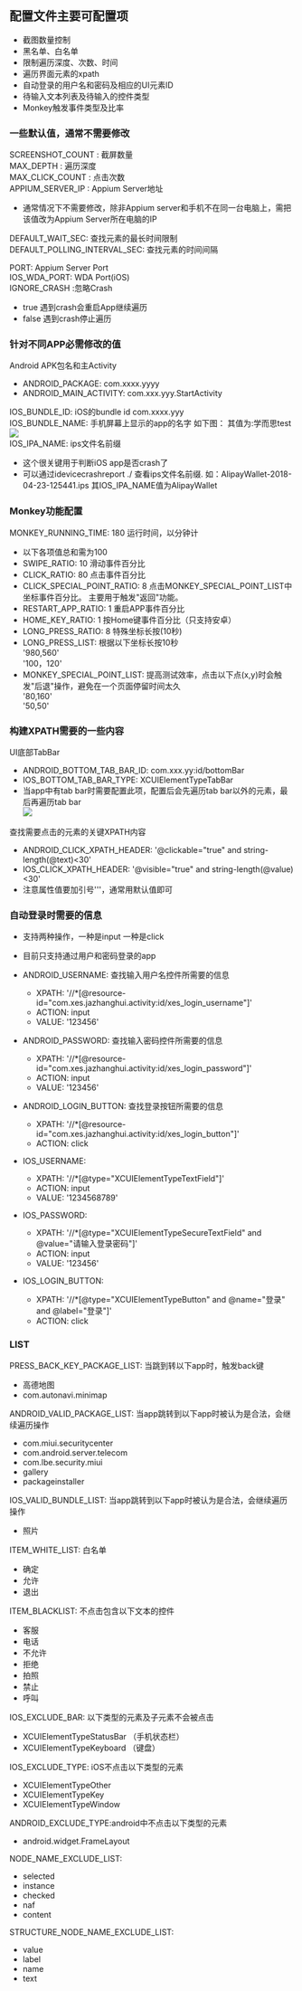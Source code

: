 ## 配置文件主要可配置项
* 截图数量控制
* 黑名单、白名单
* 限制遍历深度、次数、时间
* 遍历界面元素的xpath
* 自动登录的用户名和密码及相应的UI元素ID 
* 待输入文本列表及待输入的控件类型
* Monkey触发事件类型及比率

### 一些默认值，通常不需要修改
SCREENSHOT_COUNT : 截屏数量  
MAX_DEPTH : 遍历深度  
MAX_CLICK_COUNT : 点击次数   
APPIUM_SERVER_IP : Appium Server地址
* 通常情况下不需要修改，除非Appium server和手机不在同一台电脑上，需把该值改为Appium Server所在电脑的IP    

DEFAULT_WAIT_SEC: 查找元素的最长时间限制    
DEFAULT_POLLING_INTERVAL_SEC: 查找元素的时间间隔  

PORT: Appium Server Port   
IOS_WDA_PORT: WDA Port(iOS)  
IGNORE_CRASH :忽略Crash  
* true 遇到crash会重启App继续遍历
* false 遇到crash停止遍历

### 针对不同APP必需修改的值
Android APK包名和主Activity  
* ANDROID_PACKAGE: com.xxxx.yyyy
* ANDROID_MAIN_ACTIVITY: com.xxx.yyy.StartActivity

IOS_BUNDLE_ID: iOS的bundle id com.xxxx.yyy   
IOS_BUNDLE_NAME: 手机屏幕上显示的app的名字  如下图： 其值为:学而思test  
![](https://github.com/lgxqf/UICrawler/blob/master/doc/IOS_BUNDLE_NAME.png)   
IOS_IPA_NAME: ips文件名前缀 
* 这个很关键用于判断iOS app是否crash了
* 可以通过idevicecrashreport ./ 查看ips文件名前缀. 如：AlipayWallet-2018-04-23-125441.ips  其IOS_IPA_NAME值为AlipayWallet


### Monkey功能配置
  MONKEY_RUNNING_TIME:  180      运行时间，以分钟计  
  * 以下各项值总和需为100    
  * SWIPE_RATIO: 10  滑动事件百分比    
  * CLICK_RATIO: 80  点击事件百分比    
  * CLICK_SPECIAL_POINT_RATIO: 8  点击MONKEY_SPECIAL_POINT_LIST中坐标事件百分比。 主要用于触发"返回"功能。     
  * RESTART_APP_RATIO: 1  重启APP事件百分比     
  * HOME_KEY_RATIO: 1  按Home键事件百分比（只支持安卓）     
  * LONG_PRESS_RATIO: 8 特殊坐标长按(10秒)
  * LONG_PRESS_LIST: 根据以下坐标长按10秒   
   '980,560'   
   '100，120'      
  * MONKEY_SPECIAL_POINT_LIST: 提高测试效率，点击以下点(x,y)时会触发"后退"操作，避免在一个页面停留时间太久         
    '80,160'       
    '50,50'      
    
    
  ### 构建XPATH需要的一些内容
  UI底部TabBar
  * ANDROID_BOTTOM_TAB_BAR_ID: com.xxx.yy:id/bottomBar
  * IOS_BOTTOM_TAB_BAR_TYPE: XCUIElementTypeTabBar
  * 当app中有tab bar时需要配置此项，配置后会先遍历tab bar以外的元素，最后再遍历tab bar  
  ![](https://github.com/lgxqf/UICrawler/blob/master/doc/Tabbar.png)

  查找需要点击的元素的关键XPATH内容
  * ANDROID_CLICK_XPATH_HEADER: '@clickable="true" and string-length(@text)<30'
  * IOS_CLICK_XPATH_HEADER: '@visible="true" and string-length(@value)<30'
  * 注意属性值要加引号'''，通常用默认值即可
  
  ### 自动登录时需要的信息
  * 支持两种操作，一种是input 一种是click
  * 目前只支持通过用户和密码登录的app   
  
  * ANDROID_USERNAME:  查找输入用户名控件所需要的信息
    * XPATH: '//*[@resource-id="com.xes.jazhanghui.activity:id/xes_login_username"]'   
    * ACTION: input   
    * VALUE: '123456'      
    
  * ANDROID_PASSWORD:   查找输入密码控件所需要的信息
    * XPATH: '//*[@resource-id="com.xes.jazhanghui.activity:id/xes_login_password"]'  
    * ACTION: input  
    * VALUE: '123456'  
    
  * ANDROID_LOGIN_BUTTON:  查找登录按钮所需要的信息
    * XPATH: '//*[@resource-id="com.xes.jazhanghui.activity:id/xes_login_button"]'  
    * ACTION: click  

  * IOS_USERNAME:
    * XPATH: '//*[@type="XCUIElementTypeTextField"]'
    * ACTION: input
    * VALUE: '1234568789'
  * IOS_PASSWORD:
    * XPATH: '//*[@type="XCUIElementTypeSecureTextField" and @value="请输入登录密码"]'
    * ACTION: input
    * VALUE: '123456'
  * IOS_LOGIN_BUTTON:
    * XPATH: '//*[@type="XCUIElementTypeButton" and @name="登录" and @label="登录"]'
    * ACTION: click

### LIST
  PRESS_BACK_KEY_PACKAGE_LIST: 当跳到转以下app时，触发back键
  - 高德地图
  - com.autonavi.minimap

  
  ANDROID_VALID_PACKAGE_LIST: 当app跳转到以下app时被认为是合法，会继续遍历操作
  - com.miui.securitycenter
  - com.android.server.telecom
  - com.lbe.security.miui
  - gallery
  - packageinstaller

  IOS_VALID_BUNDLE_LIST: 当app跳转到以下app时被认为是合法，会继续遍历操作
  - 照片

  ITEM_WHITE_LIST: 白名单
  - 确定
  - 允许
  - 退出

  ITEM_BLACKLIST: 不点击包含以下文本的控件
  - 客服
  - 电话
  - 不允许
  - 拒绝
  - 拍照
  - 禁止
  - 呼叫

  IOS_EXCLUDE_BAR: 以下类型的元素及子元素不会被点击
  - XCUIElementTypeStatusBar （手机状态栏）
  - XCUIElementTypeKeyboard （键盘）

  IOS_EXCLUDE_TYPE: iOS不点击以下类型的元素
  - XCUIElementTypeOther
  - XCUIElementTypeKey
  - XCUIElementTypeWindow

  ANDROID_EXCLUDE_TYPE:android中不点击以下类型的元素
  - android.widget.FrameLayout

  NODE_NAME_EXCLUDE_LIST:
  - selected
  - instance
  - checked
  - naf
  - content

  STRUCTURE_NODE_NAME_EXCLUDE_LIST:
  - value
  - label
  - name
  - text





